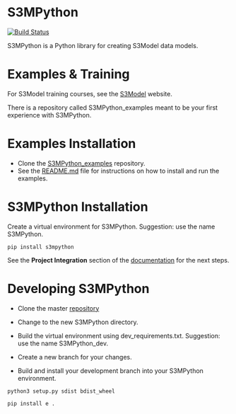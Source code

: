 # S3MPython

[![Build Status](https://travis-ci.com/DataInsightsInc/S3MPython.svg?branch=master)](https://travis-ci.com/s3model/S3MPython)


S3MPython is a Python library for creating S3Model data models.


# Examples & Training

For S3Model training courses, see the [S3Model](https://s3model.com) website.

There is a repository called S3MPython_examples meant to be your first experience with S3MPython.

# Examples Installation

- Clone the [S3MPython_examples](https://github.com/twcook/S3M_Python_Training_examples.git) repository.
- See the [README.md](https://github.com/twcook/S3M_Python_Training_examples) file for instructions on how to install and run the examples.

# S3MPython Installation

Create a virtual environment for S3MPython. Suggestion: use the name S3MPython.

```pip install s3mpython```

See the **Project Integration** section of the [documentation](https://s3model.com/S3MPython/) for the next steps.


# Developing S3MPython

- Clone the master [repository](https://github.com/s3model/S3MPython)

- Change to the new S3MPython directory.
- Build the virtual environment using dev_requirements.txt. Suggestion: use the name S3MPython_dev.
- Create a new branch for your changes.
- Build and install your development branch into your S3MPython environment.

```
python3 setup.py sdist bdist_wheel

pip install e .
```
